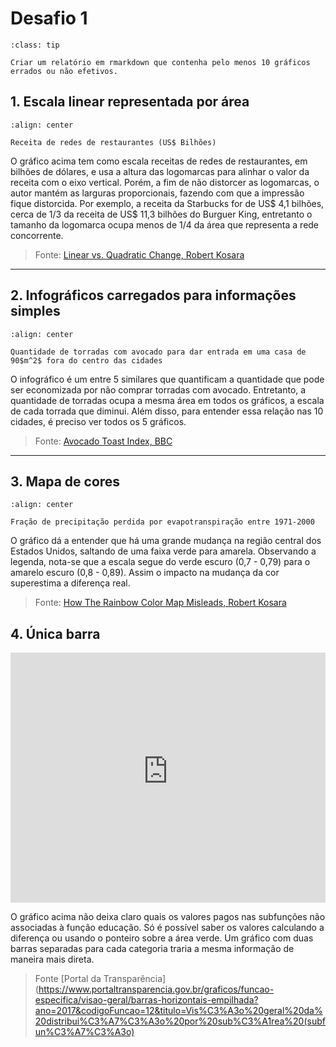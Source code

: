 # Desafio 1

```{admonition} Desafio
:class: tip

Criar um relatório em rmarkdown que contenha pelo menos 10 gráficos errados ou não efetivos.
```

## 1. Escala linear representada por área

```{figure} http://eagereyes.org/media/2008/FastFood.jpg
:align: center

Receita de redes de restaurantes (US$ Bilhões)
```

O gráfico acima tem como escala receitas de redes de restaurantes, em bilhões de dólares, e usa a altura das logomarcas para alinhar o valor da receita com o eixo vertical. Porém, a fim de não distorcer as logomarcas, o autor mantém as larguras proporcionais, fazendo com que a impressão fique distorcida. Por exemplo, a receita da Starbucks for de US\$ 4,1 bilhões, cerca de 1/3 da receita de US\$ 11,3 bilhões do Burguer King, entretanto o tamanho da logomarca ocupa menos de 1/4 da área que representa a rede concorrente.

> Fonte: [Linear vs. Quadratic Change, Robert Kosara](https://eagereyes.org/blog/2008/linear-vs-quadratic-change)

---

## 2. Infográficos carregados para informações simples

```{figure} https://ychef.files.bbci.co.uk/1600x900/p054jykn.png
:align: center

Quantidade de torradas com avocado para dar entrada em uma casa de 90$m^2$ fora do centro das cidades
```

O infográfico é um entre 5 similares que quantificam a quantidade que pode ser economizada por não comprar torradas com avocado. Entretanto, a quantidade de torradas ocupa a mesma área em todos os gráficos, a escala de cada torrada que diminui. Além disso, para entender essa relação nas 10 cidades, é preciso ver todos os 5 gráficos.

> Fonte: [Avocado Toast Index, BBC](https://www.bbc.com/worklife/article/20170530-the-avocado-toast-index-how-many-breakfasts-to-buy-a-house)

---

## 3. Mapa de cores

```{figure} https://eagereyes.org/wp-content/uploads/2013/07/evapotranspiration-map-600x483.jpg
:align: center

Fração de precipitação perdida por evapotranspiração entre 1971-2000
```

O gráfico dá a entender que há uma grande mudança na região central dos Estados Unidos, saltando de uma faixa verde para amarela. Observando a legenda, nota-se que a escala segue do verde escuro (0,7 - 0,79) para o amarelo escuro (0,8 - 0,89). Assim o impacto na mudança da cor superestima a diferença real.

> Fonte: [How The Rainbow Color Map Misleads, Robert Kosara](https://eagereyes.org/basics/rainbow-color-map)

## 4. Única barra

<iframe src="https://www.portaltransparencia.gov.br/graficos/embed/funcao-especifica/visao-geral/barras-horizontais-empilhada?ano=2017&codigoFuncao=12&titulo=Vis%C3%A3o%20geral%20da%20distribui%C3%A7%C3%A3o%20por%20sub%C3%A1rea%20(subfun%C3%A7%C3%A3o)" width="100%" height="400px" frameborder="0" style="border:0" allowfullscreen></iframe>

O gráfico acima não deixa claro quais os valores pagos nas subfunções não associadas à função educação. Só é possível saber os valores calculando a diferença ou usando o ponteiro sobre a área verde. Um gráfico com duas barras separadas para cada categoria traria a mesma informação de maneira mais direta.

> Fonte [Portal da Transparência](https://www.portaltransparencia.gov.br/graficos/funcao-especifica/visao-geral/barras-horizontais-empilhada?ano=2017&codigoFuncao=12&titulo=Vis%C3%A3o%20geral%20da%20distribui%C3%A7%C3%A3o%20por%20sub%C3%A1rea%20(subfun%C3%A7%C3%A3o)